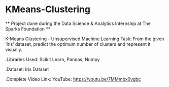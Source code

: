 # KMeans-Clustering

** Project done during the Data Science & Analytics Internship at The Sparks Foundation **

 K-Means Clustering - Unsupervised Machine Learning
Task: From the given ‘Iris’ dataset, predict the optimum number of clusters and represent it visually.

.Libraries Used: Scikit Learn, Pandas, Numpy

.Dataset: Iris Dataset

.Complete Video Link: YouTube: https://youtu.be/7MMmbx0vgbc
